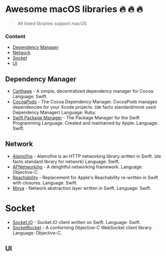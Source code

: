 # Awesome macOS libraries :fire: :fire: :fire:

> All listed libraries support macOS 

### Content
- [Dependency Manager](#Dependency-Manager)
- [Network](#Network)
- [Socket](#Socket)
- [UI](#UI)

## Dependency Manager
- [Carthage](https://github.com/Carthage/Carthage) - A simple, decentralized dependency manager for Cocoa. Language: Swift.
- [CocoaPods](https://github.com/CocoaPods/CocoaPods) - The Cocoa Dependency Manager. CocoaPods manages dependencies for your Xcode projects. (de facto standard/most used Dependency Manager) Language: Ruby.
- [Swift Package Manager](https://github.com/apple/swift-package-manager) - The Package Manager for the Swift Programming Language. Created and maintained by Apple. Language: Swift. 
 
## Network
- [Alamofire](https://github.com/Alamofire/Alamofire) - Alamofire is an HTTP networking library written in Swift. (de facto standard library for network) Language: Swift.  
- [AFNetworking](https://github.com/AFNetworking/AFNetworking) - A delightful networking framework. Language: Objective-C. 
- [Reachability](https://github.com/ashleymills/Reachability.swift) - Replacement for Apple's Reachability re-written in Swift with closures. Language: Swift. 
- [Moya](https://github.com/Moya/Moya) - Network abstraction layer written in Swift. Language: Swift.

# Socket
- [Socket.IO](https://github.com/socketio/socket.io-client-swift) - Socket.IO client written on Swift. Language: Swift.
- [SocketRocket](https://github.com/facebookincubator/SocketRocket) - A conforming Objective-C WebSocket client library. Language: Objective-C. 

## UI
